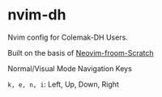 # nvim-dh
Nvim config for Colemak-DH Users.

Built on the basis of [Neovim-froom-Scratch](https://github.com/LunarVim/Neovim-from-scratch)

Normal/Visual Mode Navigation Keys

```k, e, n, i```: Left, Up, Down, Right

